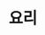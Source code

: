 ---
layout: list
title: 요리
slug: cooking
menu: true
submenu: false
order: 3
description: >
  언젠간 채워지겠지...  
---